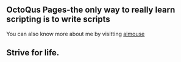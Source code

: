 ## OctoQus Pages-the only way to really learn scripting is to write scripts

You can also know more about me by visitting [aimouse](http://www.aimouse.com/blog)

## Strive for life.
